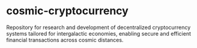 # cosmic-cryptocurrency
Repository for research and development of decentralized cryptocurrency systems tailored for intergalactic economies, enabling secure and efficient financial transactions across cosmic distances.
